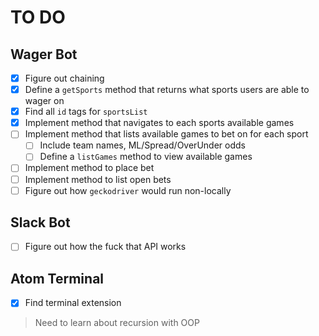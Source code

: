 # TO DO
## Wager Bot
- [x] Figure out chaining
- [x] Define a `getSports` method that returns what sports users are able to wager on
- [x] Find all `id` tags for `sportsList`
- [x] Implement method that navigates to each sports available games
- [ ] Implement method that lists available games to bet on for each sport
    - [ ] Include team names, ML/Spread/OverUnder odds
    - [ ] Define a `listGames` method to view available games
- [ ] Implement method to place bet
- [ ] Implement method to list open bets
- [ ] Figure out how `geckodriver` would run non-locally

## Slack Bot
- [ ] Figure out how the fuck that API works

## Atom Terminal
- [x] Find terminal extension
> Need to learn about recursion with OOP
